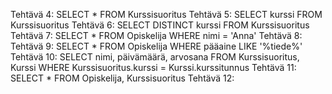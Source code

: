 Tehtävä 4: SELECT * FROM Kurssisuoritus
Tehtävä 5: SELECT kurssi FROM Kurssisuoritus
Tehtävä 6: SELECT DISTINCT kurssi FROM Kurssisuoritus
Tehtävä 7: SELECT * FROM Opiskelija WHERE nimi =  'Anna'
Tehtävä 8: 
Tehtävä 9: SELECT * FROM Opiskelija WHERE pääaine LIKE '%tiede%'
Tehtävä 10: SELECT nimi, päivämäärä, arvosana FROM Kurssisuoritus,  Kurssi WHERE Kurssisuoritus.kurssi = Kurssi.kurssitunnus
Tehtävä 11: SELECT * FROM Opiskelija, Kurssisuoritus
Tehtävä 12:
